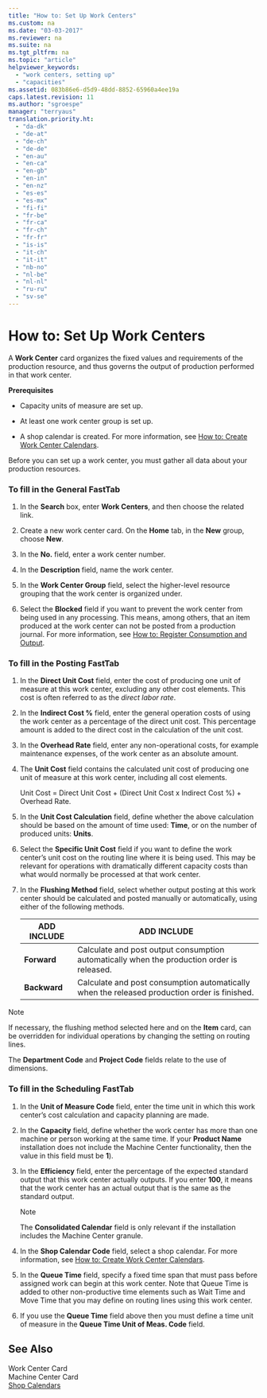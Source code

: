 ```yaml
---
title: "How to: Set Up Work Centers"
ms.custom: na
ms.date: "03-03-2017"
ms.reviewer: na
ms.suite: na
ms.tgt_pltfrm: na
ms.topic: "article"
helpviewer_keywords: 
  - "work centers, setting up"
  - "capacities"
ms.assetid: 083b86e6-d5d9-48dd-8852-65960a4ee19a
caps.latest.revision: 11
ms.author: "sgroespe"
manager: "terryaus"
translation.priority.ht: 
  - "da-dk"
  - "de-at"
  - "de-ch"
  - "de-de"
  - "en-au"
  - "en-ca"
  - "en-gb"
  - "en-in"
  - "en-nz"
  - "es-es"
  - "es-mx"
  - "fi-fi"
  - "fr-be"
  - "fr-ca"
  - "fr-ch"
  - "fr-fr"
  - "is-is"
  - "it-ch"
  - "it-it"
  - "nb-no"
  - "nl-be"
  - "nl-nl"
  - "ru-ru"
  - "sv-se"
---
```

# How to: Set Up Work Centers
A **Work Center** card organizes the fixed values and requirements of the production resource, and thus governs the output of production performed in that work center.  
  
 **Prerequisites**  
  
-   Capacity units of measure are set up.  
  
-   At least one work center group is set up.  
  
-   A shop calendar is created. For more information, see [How to: Create Work Center Calendars](../OperationsPlanning/how-to-create-work-center-calendars.md).  
  
 Before you can set up a work center, you must gather all data about your production resources.  
  
### To fill in the General FastTab  
  
1.  In the **Search** box, enter **Work Centers**, and then choose the related link.  
  
2.  Create a new work center card. On the **Home** tab, in the **New** group, choose **New**.  
  
3.  In the **No.** field, enter a work center number.  
  
4.  In the **Description** field, name the work center.  
  
5.  In the **Work Center Group** field, select the higher\-level resource grouping that the work center is organized under.  
  
6.  Select the **Blocked** field if you want to prevent the work center from being used in any processing. This means, among others, that an item produced at the work center can not be posted from a production journal. For more information, see [How to: Register Consumption and Output](../Production/how-to-register-consumption-and-output.md).  
  
### To fill in the Posting FastTab  
  
1.  In the **Direct Unit Cost** field, enter the cost of producing one unit of measure at this work center, excluding any other cost elements. This cost is often referred to as the *direct labor rate*.  
  
2.  In the **Indirect Cost %** field, enter the general operation costs of using the work center as a percentage of the direct unit cost. This percentage amount is added to the direct cost in the calculation of the unit cost.  
  
3.  In the **Overhead Rate** field, enter any non\-operational costs, for example maintenance expenses, of the work center as an absolute amount.  
  
4.  The **Unit Cost** field contains the calculated unit cost of producing one unit of measure at this work center, including all cost elements.  
  
     Unit Cost \= Direct Unit Cost \+ \(Direct Unit Cost x Indirect Cost %\) \+ Overhead Rate.  
  
5.  In the **Unit Cost Calculation** field, define whether the above calculation should be based on the amount of time used:  **Time**, or on the number of produced units:  **Units**.  
  
6.  Select the **Specific Unit Cost** field if you want to define the work center’s unit cost on the routing line where it is being used. This may be relevant for operations with dramatically different capacity costs than what would normally be processed at that work center.  
  
7.  In the **Flushing Method** field, select whether output posting at this work center should be calculated and posted manually or automatically, using either of the following methods.  
  
    |ADD INCLUDE<!--[!INCLUDE[bp_tableoption](../ApplicationDesign/includes/bp_tableoption_md.md)]-->|ADD INCLUDE<!--[!INCLUDE[bp_tabledescription](../ApplicationDesign/includes/bp_tabledescription_md.md)]-->|  
    |----------------------------------|---------------------------------------|  
    |**Forward**|Calculate and post output consumption automatically when the production order is released.|  
    |**Backward**|Calculate and post consumption automatically when the released production order is finished.|  
  
> [!NOTE]  
>  If necessary, the flushing method selected here and on the **Item** card, can be overridden for individual operations by changing the setting on routing lines.  
  
 The **Department Code** and **Project Code** fields relate to the use of dimensions.  
  
### To fill in the Scheduling FastTab  
  
1.  In the **Unit of Measure Code** field, enter the time unit in which this work center’s cost calculation and capacity planning are made.  
  
2.  In the **Capacity** field, define whether the work center has more than one machine or person working at the same time. If your **Product Name** installation does not include the Machine Center functionality, then the value in this field must be **1**\).  
  
3.  In the **Efficiency** field, enter the percentage of the expected standard output that this work center actually outputs. If you enter **100**, it means that the work center has an actual output that is the same as the standard output.  
  
    > [!NOTE]  
    >  The **Consolidated Calendar** field is only relevant if the installation includes the Machine Center granule.  
  
4.  In the **Shop Calendar Code** field, select a shop calendar. For more information, see [How to: Create Work Center Calendars](../OperationsPlanning/how-to-create-work-center-calendars.md).  
  
5.  In the **Queue Time** field, specify a fixed time span that must pass before assigned work can begin at this work center. Note that Queue Time is added to other non\-productive time elements such as Wait Time and Move Time that you may define on routing lines using this work center.  
  
6.  If you use the **Queue Time** field above then you must define a time unit of measure in the **Queue Time Unit of Meas. Code** field.  
  
## See Also  
 Work Center Card   
 Machine Center Card   
 [Shop Calendars](../OperationsPlanning/shop-calendars.md)